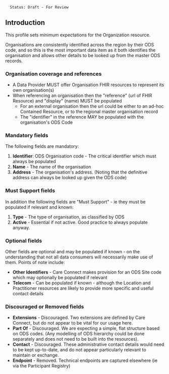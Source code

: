       Status: Draft - For Review


## Introduction
This profile sets minimum expectations for the Organization resource.

Organisations are consistently identified across the region by their ODS code, and so this is the most important data item as it both identifies the organisation and allows other details to be looked up from the master ODS records.


### **Organisation coverage and references**
 - A Data Provider MUST offer Organisation FHIR resources to represent its own organisation(s)
 - When referencing an organisation then the "reference" (url of FHIR Resource) and "display" (name) MUST be populated
   - For an external organisation then the url could be either to an ad-hoc Contained Resource, or to the regional master organisation record
   - The "identifier" in the reference MAY be populated with the organisation's ODS Code
  

### **Mandatory fields**
The following fields are mandatory:
1. **Identifier**: ODS Organisation code - The critical identifier which must always be populated
2. **Name** - The name of the organisation
3. **Address** - The organisation's address. (Noting that the definitive address can always be looked up given the ODS code)


### **Must Support fields**
In addition the following fields are "Must Support" - ie they must be populated if relevant and known:
1. **Type** - The type of organisation, as classified by ODS
2. **Active** - Essential if not active. Good practice to always populate anyway.


### **Optional fields**
Other fields are optional and may be populated if known - on the understanding that not all data consumers will necessarily make use of them. Points of note include:
  - **Other Identifiers** - Care Connect makes provision for an ODS Site code which may optionally be populated if relevant
  - **Telecom** - Can be populated if known - although the Location and Practitioner resources are likely to provide more specific and useful contact details


### **Discouraged or Removed fields**
 - **Extensions** - Discouraged. Two extensions are defined by Care Connect, but do not appear to be vital for our usage here.
 - **Part Of** - Discouraged. We are expecting a simple, flat structure based on ODS codes. (Any modelling of ODS hierarchy could be done separately and does not need to be built into the resources).
 - **Contact** - Discouraged. These administrative contact details would need to be kept up-to-date, and do not appear particularly relevant to maintain or exchange.
 - **Endpoint** - Removed. Technical endpoints are captured elsewhere (ie via the Participant Registry)

